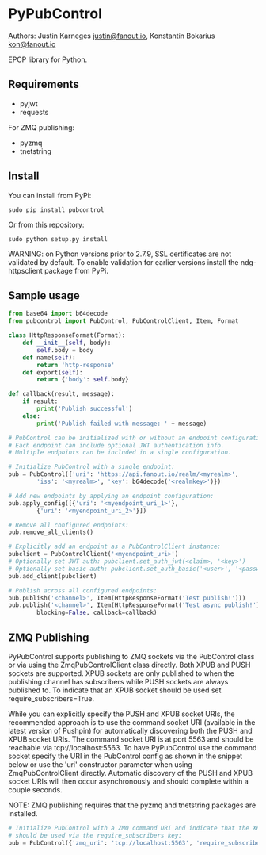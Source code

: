 PyPubControl
============
Authors: Justin Karneges <justin@fanout.io>, Konstantin Bokarius <kon@fanout.io> 

EPCP library for Python.

Requirements
------------

* pyjwt
* requests

For ZMQ publishing:

* pyzmq
* tnetstring

Install
-------

You can install from PyPi:

    sudo pip install pubcontrol

Or from this repository:

    sudo python setup.py install

WARNING: on Python versions prior to 2.7.9, SSL certificates are not validated by default. To enable validation for earlier versions install the ndg-httpsclient package from PyPi.

Sample usage
------------

```python
from base64 import b64decode
from pubcontrol import PubControl, PubControlClient, Item, Format

class HttpResponseFormat(Format):
    def __init__(self, body):
        self.body = body
    def name(self):
        return 'http-response'
    def export(self):
        return {'body': self.body}

def callback(result, message):
    if result:
        print('Publish successful')
    else:
        print('Publish failed with message: ' + message)

# PubControl can be initialized with or without an endpoint configuration.
# Each endpoint can include optional JWT authentication info.
# Multiple endpoints can be included in a single configuration.

# Initialize PubControl with a single endpoint:
pub = PubControl({'uri': 'https://api.fanout.io/realm/<myrealm>',
        'iss': '<myrealm>', 'key': b64decode('<realmkey>')})

# Add new endpoints by applying an endpoint configuration:
pub.apply_config([{'uri': '<myendpoint_uri_1>'}, 
        {'uri': '<myendpoint_uri_2>'}])

# Remove all configured endpoints:
pub.remove_all_clients()

# Explicitly add an endpoint as a PubControlClient instance:
pubclient = PubControlClient('<myendpoint_uri>')
# Optionally set JWT auth: pubclient.set_auth_jwt(<claim>, '<key>')
# Optionally set basic auth: pubclient.set_auth_basic('<user>', '<password>')
pub.add_client(pubclient)

# Publish across all configured endpoints:
pub.publish('<channel>', Item(HttpResponseFormat('Test publish!')))
pub.publish('<channel>', Item(HttpResponseFormat('Test async publish!')),
        blocking=False, callback=callback)
```

ZMQ Publishing
--------------

PyPubControl supports publishing to ZMQ sockets via the PubControl class or via using the ZmqPubControlClient class directly. Both XPUB and PUSH sockets are supported. XPUB sockets are only published to when the publishing channel has subscribers while PUSH sockets are always published to. To indicate that an XPUB socket should be used set require_subscribers=True.

While you can explicitly specify the PUSH and XPUB socket URIs, the recommended approach is to use the command socket URI (available in the latest version of Pushpin) for automatically discovering both the PUSH and XPUB socket URIs. The command socket URI is at port 5563 and should be reachable via tcp://localhost:5563. To have PyPubControl use the command socket specify the URI in the PubControl config as shown in the snippet below or use the 'uri' constructor parameter when using ZmqPubControlClient directly. Automatic discovery of the PUSH and XPUB socket URIs will then occur asynchronously and should complete within a couple seconds.

NOTE: ZMQ publishing requires that the pyzmq and tnetstring packages are installed.

```python
# Initialize PubControl with a ZMQ command URI and indicate that the XPUB socket 
# should be used via the require_subscribers key:
pub = PubControl({'zmq_uri': 'tcp://localhost:5563', 'require_subscribers': True)})
```
